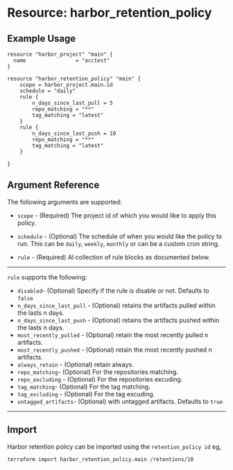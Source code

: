 # Resource: harbor_retention_policy

## Example Usage

```hcl
resource "harbor_project" "main" {
  name                = "acctest"
}

resource "harbor_retention_policy" "main" {
	scope = harbor_project.main.id
	schedule = "daily"
	rule {
		n_days_since_last_pull = 5
		repo_matching = "**"
		tag_matching = "latest"
	}
	rule {
		n_days_since_last_push = 10
		repo_matching = "**"
		tag_matching = "latest"
	}

}
```

## Argument Reference
The following arguments are supported:

* `scope` - (Required) The project id of which you would like to apply this policy.

* `schedule` - (Optional) The schedule of when you would like the policy to run. This can be `daily`, `weekly`, `monthly` or can be a custom cron string.

* `rule` - (Required) Al collection of rule blocks as documented below.

---
`rule` supports the following:
* `disabled`- (Optional) Specify if the rule is disable or not. Defaults to `false`
* `n_days_since_last_pull` - (Optional) retains the artifacts pulled within the lasts n days.
* `n_days_since_last_push` - (Optional) retains the artifacts pushed within the lasts n days.
* `most_recently_pulled` - (Optional) retain the most recently pulled n artifacts.
* `most_recently_pushed` - (Optional) retain the most recently pushed n artifacts.
* `always_retain` - (Optional) retain always.
* `repo_matching`- (Optional) For the repositories matching.
* `repo_excluding` - (Optional) For the repositories excuding.
* `tag_matching`- (Optional) For the tag matching.
* `tag_excluding` - (Optional) For the tag excuding.
* `untagged_artifacts`- (Optional) with untagged artifacts. Defaults to `true`

---

## Import
Harbor retention policy can be imported using the `retention_policy id` eg,

`
terraform import harbor_retention_policy.main /retentions/10
`
